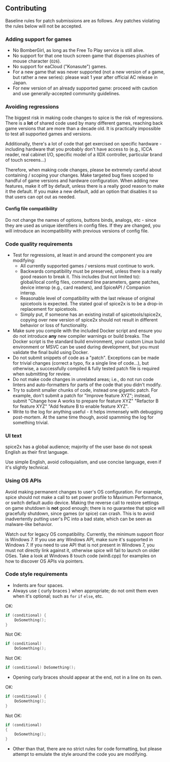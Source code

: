## Contributing
Baseline rules for patch submissions are as follows. Any patches violating the rules below will not be accepted.

### Adding support for games

* No BomberGirl, as long as the Free To Play service is still alive.
* No support for that one touch screen game that dispenses plushies of mouse character (`O26`).
* No support for eaCloud ("Konasute") games.
* For a new game that was never supported (not a new version of a game, but rather a new series): please wait 1 year after official AC release in Japan.
* For new version of an already supported game: proceed with caution and use generally-accepted community guidelines.

### Avoiding regressions

The biggest risk in making code changes to spice is the risk of regressions. There is a **lot** of shared code used by many different games, reaching back game versions that are more than a decade old. It is practically impossible to test all supported games and versions.

Additionally, there's a lot of code that get exercised on specific hardware - including hardware that you probably don't have access to (e.g., ICCA reader, real cabinet I/O, specific model of a IIDX controller, particular brand of touch screens...)

Therefore, when making code changes, please be extremely careful about containing / scoping your changes. Make targeted bug fixes scoped to handful of game versions and hardware configuration. When adding new features, make it off by default, unless there is a really good reason to make it the default. If you make a new default, add an option that disables it so that users can opt out as needed.

#### Config file compatibility

Do not change the names of options, buttons binds, analogs, etc - since they are used as unique identifiers in config files. If they are changed, you will introduce an incompatibility with previous versions of config file.

### Code quality requirements

* Test for regressions, at least in and around the component you are modifying:
  * All currently supported games / versions must continue to work.
  * Backwards compatibility must be preserved, unless there is a really good reason to break it. This includes (but not limited to): global/local config files, command line parameters, game patches, device interop (e.g., card readers), and SpiceAPI / Companion interop.
  * Reasonable level of compatibility with the last release of original spicetools is expected. The stated goal of spice2x is to be a drop-in replacement for spicetools.
  * Simply put, if someone has an existing install of spicetools/spice2x, copying over new version of spice2x should not result in different behavior or loss of functionality.
* Make sure you compile with the included Docker script and ensure you do not introduce **any** new compiler warnings or build breaks. The Docker script is the standard build environment, your custom Linux build environment or MSVC can be used during development, but you must validate the final build using Docker.
* Do not submit snippets of code as a "patch". Exceptions can be made for trivial changes (correct a typo, fix a single line of code...), but otherwise, a successfully compiled & fully tested patch file is required when submitting for review.
* Do not make code changes in unrelated areas; i.e., do not run code linters and auto-formatters for parts of the code that you didn't modify.
* Try to submit smaller chunks of code, instead one gigantic patch. For example, don't submit a patch for "Improve feature XYZ"; instead, submit "Change how A works to prepare for feature XYZ" "Refactor B for feature XYZ" "Add feature B to enable feature XYZ".
* Write to the log for anything useful - it helps immensely with debugging post-mortem. At the same time though, avoid spamming the log for something trivial.

### UI text
spice2x has a global audience; majority of the user base do not speak English as their first language.

Use simple English, avoid colloquialism, and use concise language, even if it's slightly technical.

### Using OS APIs

Avoid making permanent changes to user's OS configuration. For example, spice should not make a call to set power profile to Maximum Performance, or switch default audio device. Making the reverse call to restore settings on game shutdown is **not** good enough; there is no guarantee that spice will gracefully shutdown, since games (or spice) can crash. This is to avoid inadvertently putting user's PC into a bad state, which can be seen as malware-like behavior.

Watch out for legacy OS compatibility. Currently, the minimum support floor is Windows 7. If you use any Windows API, make sure it's supported in Windows 7. If you need to use API that is not present in Windows 7, you must not directly link against it, otherwise spice will fail to launch on older OSes. Take a look at Windows 8 touch code (win8.cpp) for examples on how to discover OS APIs via pointers.

### Code style requirements
* Indents are four spaces.
* Always use \{ curly braces \} when appropriate; do not omit them even when it's optional; such as `for` `if` `else`, etc.

OK:
```c
if (conditional) {
    DoSomething();
}
```

Not OK:
```c
if (conditional)
    DoSomething();
```

Not OK:
```c
if (conditional) DoSomething();
```

* Opening curly braces should appear at the end, not in a line on its own.

OK:
```c
if (conditional) {
    DoSomething();
}
```

Not OK:
```c
if (conditional)
{
    DoSomething();
}
```

* Other than that, there are no strict rules for code formatting, but please attempt to emulate the style around the code you are modifying.
